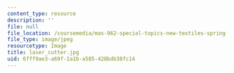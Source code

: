 ```yaml
---
content_type: resource
description: ''
file: null
file_location: /coursemedia/mas-962-special-topics-new-textiles-spring-2010/6fff9ae3a69f1a1ba585428bdb38fc14_laser_cutter.jpg
file_type: image/jpeg
resourcetype: Image
title: laser_cutter.jpg
uid: 6fff9ae3-a69f-1a1b-a585-428bdb38fc14
---
```

